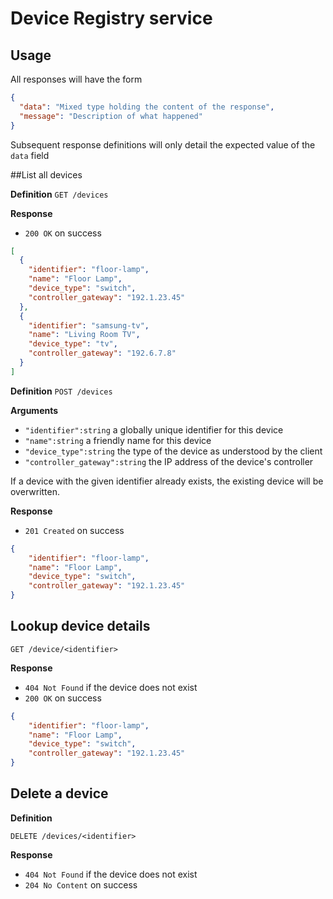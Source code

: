 # Device Registry service

## Usage
All responses will have the form

```json
{
  "data": "Mixed type holding the content of the response",
  "message": "Description of what happened"
}
```

Subsequent response definitions will only detail the expected value of the `data` field

##List all devices

**Definition**
`GET /devices`

**Response**

- `200 OK` on success

```json
[
  {
    "identifier": "floor-lamp",
    "name": "Floor Lamp",
    "device_type": "switch",
    "controller_gateway": "192.1.23.45"
  },
  {
    "identifier": "samsung-tv",
    "name": "Living Room TV",
    "device_type": "tv",
    "controller_gateway": "192.6.7.8"
  }
]
```
**Definition**
`POST /devices`

**Arguments**

- `"identifier":string` a globally unique identifier for this device
- `"name":string` a friendly name for this device
- `"device_type":string` the type of the device as understood by the client
- `"controller_gateway":string` the IP address of the device's controller 

If a device with the given identifier already exists, the existing device will be overwritten.

**Response**

- `201 Created` on success
```json 
{
    "identifier": "floor-lamp",
    "name": "Floor Lamp",
    "device_type": "switch",
    "controller_gateway": "192.1.23.45"
}
```  

## Lookup device details

`GET /device/<identifier>`

**Response**

- `404 Not Found` if the device does not exist
- `200 OK` on success

```json
{
    "identifier": "floor-lamp",
    "name": "Floor Lamp",
    "device_type": "switch",
    "controller_gateway": "192.1.23.45"
}
```

## Delete a device

**Definition**

`DELETE /devices/<identifier>`

**Response**

- `404 Not Found` if the device does not exist
- `204 No Content` on success